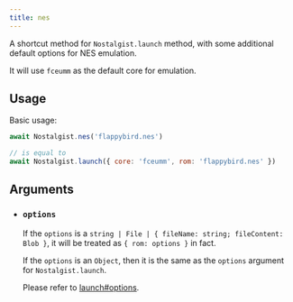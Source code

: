 ```yaml
---
title: nes
---
```


A shortcut method for `Nostalgist.launch` method, with some additional default options for NES emulation.

It will use `fceumm` as the default core for emulation.

## Usage
Basic usage:
```js
await Nostalgist.nes('flappybird.nes')

// is equal to
await Nostalgist.launch({ core: 'fceumm', rom: 'flappybird.nes' })
```

## Arguments
+ ### `options`
  If the `options` is a `string | File | { fileName: string; fileContent: Blob }`, it will be treated as `{ rom: options }` in fact.

  If the `options` is an `Object`, then it is the same as the `options` argument for `Nostalgist.launch`.

  Please refer to [launch#options](/apis/launch/#options).
